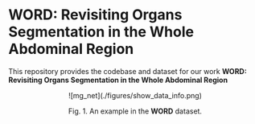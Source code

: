 # WORD: Revisiting Organs Segmentation in the Whole Abdominal Region
This repository provides the codebase and dataset for our work **WORD: Revisiting Organs Segmentation in the Whole Abdominal Region**
<div align=center>![mg_net](./figures/show_data_info.png)

Fig. 1. An example in the **WORD** dataset.
